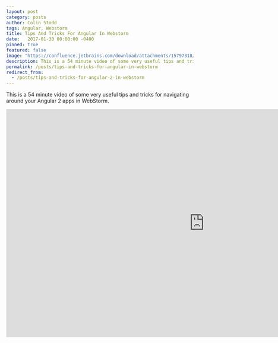 ```yaml
---
layout: post
category: posts
author: Colin Stodd
tags: Angular, Webstorm
title: Tips And Tricks For Angular In Webstorm
date:   2017-01-30 00:00:00 -0400
pinned: true
featured: false
image: "https://confluence.jetbrains.com/download/attachments/15797318/WI?version=2&amp;modificationDate=1449749629000&amp;api=v2"
description: This is a 54 minute video of some very useful tips and tricks for navigating around your Angular 2 apps in WebStorm.
permalink: /posts/tips-and-tricks-for-angular-in-webstorm
redirect_from:
  - /posts/tips-and-tricks-for-angular-2-in-webstorm
---
```


This is a 54 minute video of some very useful tips and tricks for navigating around your Angular 2 apps in WebStorm.

<iframe width="1066" height="616" src="https://www.youtube.com/embed/U-GQ8Nz8agY" frameborder="0" allow="accelerometer; autoplay; encrypted-media; gyroscope; picture-in-picture" allowfullscreen class="image fit"></iframe>